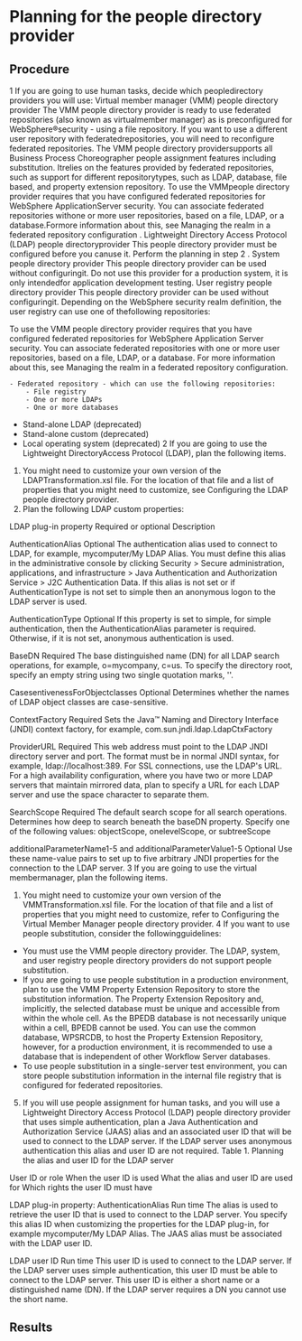 <!-- image -->

# Planning for the people directory provider

## Procedure

1 If you are going to use human tasks, decide which peopledirectory providers you will use: Virtual member manager (VMM) people directory provider The VMM people directory provider is ready to use federated repositories (also known as virtualmember manager) as is preconfigured for WebSphere®security - using a file repository. If you want to use a different user repository with federatedrepositories, you will need to reconfigure federated repositories. The VMM people directory providersupports all Business Process Choreographer people assignment features including substitution. Itrelies on the features provided by federated repositories, such as support for different repositorytypes, such as LDAP, database, file based, and property extension repository. To use the VMMpeople directory provider requires that you have configured federated repositories for WebSphere ApplicationServer security. You can associate federated repositories withone or more user repositories, based on a file, LDAP, or a database.Formore information about this, see Managing the realm in a federated repository configuration . Lightweight Directory Access Protocol (LDAP) people directoryprovider This people directory provider must be configured before you canuse it. Perform the planning in step 2 . System people directory provider This people directory provider can be used without configuringit. Do not use this provider for a production system, it is only intendedfor application development testing. User registry people directory provider This people directory provider can be used without configuringit. Depending on the WebSphere security realm definition, the user registry can use one of thefollowing repositories:

To use the VMM
people directory provider requires that you have configured federated repositories for WebSphere Application
Server security. You can associate federated repositories with
one or more user repositories, based on a file, LDAP, or a database.
For
more information about this, see Managing the realm in a federated repository configuration.

    - Federated repository - which can use the following repositories:
        - File registry
        - One or more LDAPs
        - One or more databases
- Stand-alone LDAP (deprecated)
- Stand-alone custom (deprecated)
- Local operating system (deprecated)
2 If you are going to use the Lightweight DirectoryAccess Protocol (LDAP), plan the following items.

1. You might need to customize your own version of the LDAPTransformation.xsl file. For the location of that
file and a list of properties that you might need to customize, see Configuring the LDAP people directory provider.
2. Plan the following LDAP custom properties: 

LDAP plug-in property
Required or optional
Description

AuthenticationAlias
Optional
The authentication alias used to
connect to LDAP, for example, mycomputer/My LDAP Alias. You must define this alias in the administrative console by clicking Security > Secure administration, applications,
and infrastructure  > Java Authentication and
Authorization Service  > J2C Authentication Data. If this alias is not set or if AuthenticationType is not set to simple then an anonymous logon to
the LDAP server is used.

AuthenticationType
Optional
If this property is set to simple, for simple authentication, then the AuthenticationAlias parameter is required. Otherwise, if
it is not set, anonymous authentication is used.

BaseDN
Required
The base distinguished name (DN)
for all LDAP search operations, for example, o=mycompany,
c=us. To specify the directory root, specify an empty
string using two single quotation marks, ''.

CasesentivenessForObjectclasses
Optional
Determines whether the names of LDAP object
classes are case-sensitive. 

ContextFactory
Required
Sets the Java™ Naming and Directory Interface (JNDI) context
factory, for example, com.sun.jndi.ldap.LdapCtxFactory

ProviderURL
Required
This web address must point to
the LDAP JNDI directory server and port. The format must be in normal
JNDI syntax, for example, ldap://localhost:389. For
SSL connections, use the LDAP's URL. For a high availability configuration,
where you have two or more LDAP servers that maintain mirrored data,
plan to specify a URL for each LDAP server and use the space character
to separate them.

SearchScope
Required
The default search scope for all
search operations. Determines how deep to search beneath the baseDN
property. Specify one of the following values: objectScope, onelevelScope, or subtreeScope

additionalParameterName1-5 and additionalParameterValue1-5
Optional
Use these name-value pairs to set
up to five arbitrary JNDI properties for the connection to the LDAP
server.
3 If you are going to use the virtual membermanager, plan the following items.

1. You might need to customize your own version of the VMMTransformation.xsl file. For the location
of that file and a list of properties that you might need to customize,
refer to Configuring the Virtual Member Manager people directory provider.
4 If you want to use people substitution, consider the followingguidelines:

- You must use the VMM people directory provider. The LDAP, system,
and user registry people directory providers do not support people
substitution.
- If you are going to use people substitution in a production environment,
plan to use the VMM Property Extension Repository to store the substitution
information. The Property Extension Repository and, implicitly, the
selected database must be unique and accessible from within the whole
cell. As the BPEDB database is not necessarily unique within a cell,
BPEDB cannot be used. You can use the common database, WPSRCDB, to
host the Property Extension Repository, however, for a production
environment, it is recommended to use a database that is independent
of other Workflow Server databases.
- To use people substitution in a single-server test environment,
you can store people substitution information in the internal file
registry that is configured for federated repositories.
5. If you will use people assignment for human
tasks, and you will use a Lightweight Directory Access Protocol (LDAP)
people directory provider that uses simple authentication, plan a
Java Authentication and Authorization Service (JAAS) alias and an
associated user ID that will be used to connect to the LDAP server.
If the LDAP server uses anonymous authentication this alias and user
ID are not required. 
Table 1. Planning
the alias and user ID for the LDAP server

User ID or role
When the user ID is used
What the alias and user ID are used for
Which rights the user ID must have

LDAP plug-in property: AuthenticationAlias
Run time
The alias is used to retrieve the user ID
that is used to connect to the LDAP server. You specify this alias
ID when customizing the properties for the LDAP plug-in, for example mycomputer/My LDAP Alias.
The JAAS alias must be associated with the LDAP
user ID. 

LDAP user ID
Run time
This user ID is used to connect to the LDAP
server.
If the LDAP server uses simple authentication,
this user ID must be able to connect to the LDAP server. This user
ID is either a short name or a distinguished name (DN). If the LDAP
server requires a DN you cannot use the short name.

## Results